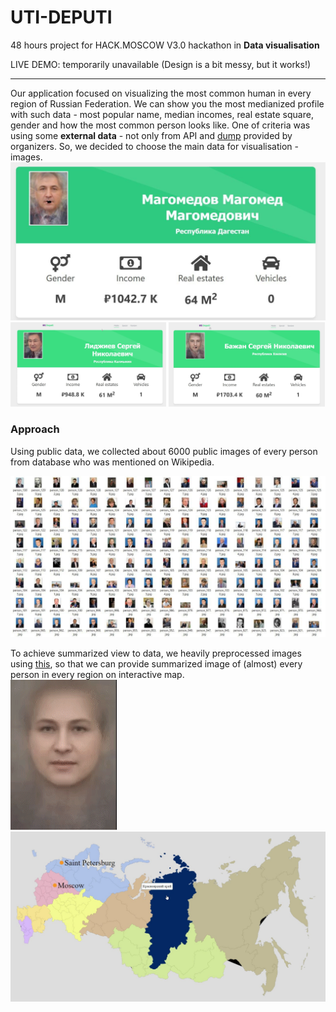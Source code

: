 # UTI-DEPUTI
48 hours project for HACK.MOSCOW V3.0 hackathon in **Data visualisation**

LIVE DEMO: temporarily unavailable (Design is a bit messy, but it works!)

---
Our application focused on visualizing the most common human in every region of Russian Federation. We can show you the most medianized profile with such data - most popular name, median incomes, real estate square, gender and how the most common person looks like.
One of criteria was using some **external data** - not only from API and [dump](https://declarator.org/ "Dump source") provided by organizers. So, we decided to choose the main data for visualisation - images.  
![Median face 1](https://github.com/wndenis/UTI-DEPUTI/blob/back/ReadmeContent/img1.jpg)
<img src="https://github.com/wndenis/UTI-DEPUTI/blob/back/ReadmeContent/img2.jpg" alt="Median face 2" width="49.5%" height="49.5%" />
<img src="https://github.com/wndenis/UTI-DEPUTI/blob/back/ReadmeContent/img3.jpg" alt="Median face 2" width="49.5%" height="49.5%" />

### Approach
Using public data, we collected about 6000 public images of every person from database who was mentioned on Wikipedia.

![Collected photos](https://github.com/wndenis/UTI-DEPUTI/blob/back/ReadmeContent/photos.jpg)

To achieve summarized view to data, we heavily preprocessed images using [this](https://www.learnopencv.com/average-face-opencv-c-python-tutorial/), so that we can provide summarized image of 
(almost) every person in every region on interactive map.  
![Faces animation](https://github.com/wndenis/UTI-DEPUTI/blob/back/ReadmeContent/anim.gif)
![Map](https://github.com/wndenis/UTI-DEPUTI/blob/back/ReadmeContent/map.jpg)

